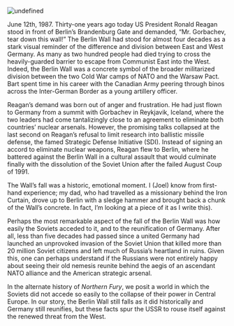 ![undefined](https://upload.wikimedia.org/wikipedia/commons/thumb/5/5f/ReaganBerlinWall.jpg/1280px-ReaganBerlinWall.jpg)

June 12th, 1987. Thirty-one years ago today US President Ronald Reagan stood in front of Berlin’s Brandenburg Gate and demanded, “Mr. Gorbachev, tear down this wall!” The Berlin Wall had stood for almost four decades as a stark visual reminder of the difference and division between East and West Germany. As many as two hundred people had died trying to cross the heavily-guarded barrier to escape from Communist East into the West. Indeed, the Berlin Wall was a concrete symbol of the broader militarized division between the two Cold War camps of NATO and the Warsaw Pact. Bart spent time in his career with the Canadian Army peering through binos across the Inter-German Border as a young artillery officer.

Reagan’s demand was born out of anger and frustration. He had just flown to Germany from a summit with Gorbachev in Reykjavik, Iceland, where the two leaders had come tantalizingly close to an agreement to eliminate both countries’ nuclear arsenals. However, the promising talks collapsed at the last second on Reagan’s refusal to limit research into ballistic missile defense, the famed Strategic Defense Initiative (SDI). Instead of signing an accord to eliminate nuclear weapons, Reagan flew to Berlin, where he battered against the Berlin Wall in a cultural assault that would culminate finally with the dissolution of the Soviet Union after the failed August Coup of 1991.

The Wall’s fall was a historic, emotional moment. I (Joel) know from first-hand experience; my dad, who had travelled as a missionary behind the Iron Curtain, drove up to Berlin with a sledge hammer and brought back a chunk of the Wall’s concrete. In fact, I’m looking at a piece of it as I write this).

Perhaps the most remarkable aspect of the fall of the Berlin Wall was how easily the Soviets acceded to it, and to the reunification of Germany. After all, less than five decades had passed since a united Germany had launched an unprovoked invasion of the Soviet Union that killed more than 20 million Soviet citizens and left much of Russia’s heartland in ruins. Given this, one can perhaps understand if the Russians were not entirely happy about seeing their old nemesis reunite behind the aegis of an ascendant NATO alliance and the American strategic arsenal.

In the alternate history of _Northern Fury_, we posit a world in which the Soviets did not accede so easily to the collapse of their power in Central Europe. In our story, the Berlin Wall still falls as it did historically and Germany still reunifies, but these facts spur the USSR to rouse itself against the renewed threat from the West.
